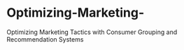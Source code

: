 # Optimizing-Marketing-
Optimizing Marketing Tactics with Consumer Grouping and Recommendation Systems

